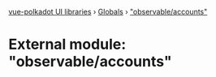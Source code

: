 [vue-polkadot UI libraries](../README.md) › [Globals](../globals.md) › ["observable/accounts"](_observable_accounts_.md)

# External module: "observable/accounts"


